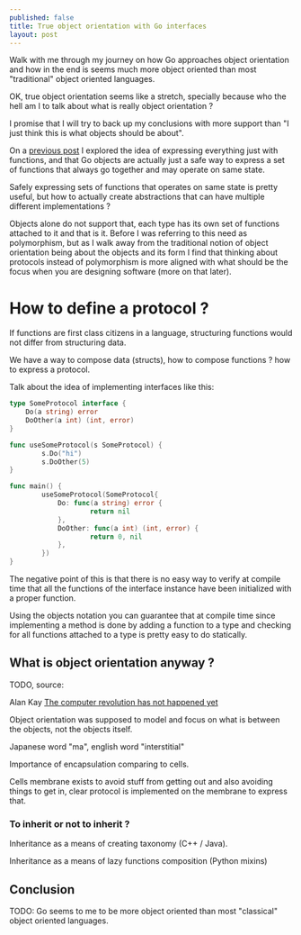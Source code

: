 ```yaml
---
published: false
title: True object orientation with Go interfaces
layout: post
---
```


Walk with me through my journey on how Go approaches
object orientation and how in the end is seems much
more object oriented than most "traditional" object
oriented languages.

<!-- more -->

OK, true object orientation seems like a stretch,
specially because who the hell am I to talk about
what is really object orientation ?

I promise that I will try to back up my conclusions
with more support than "I just think this is what objects
should be about".

On a [previous post](https://katcipis.github.io/2017/03/28/exploring-go-objects.html)
I explored the idea of expressing everything just with functions, and that
Go objects are actually just a safe way to express a 
set of functions that always go together and may operate on same state.

Safely expressing sets of functions that operates on same state is pretty
useful, but how to actually create abstractions that can have multiple
different implementations ?

Objects alone do not support that, each type has its own set of functions
attached to it and that is it. Before I was referring to this need as
polymorphism, but as I walk away from the traditional notion of object
orientation being about the objects and its form I find that thinking about
protocols instead of polymorphism is more aligned with what should be the
focus when you are designing software (more on that later).

# How to define a protocol ?

If functions are first class citizens in a language, structuring
functions would not differ from structuring data.

We have a way to compose data (structs), how to compose functions ?
how to express a protocol.

Talk about the idea of implementing interfaces like this:

```go
type SomeProtocol interface {
    Do(a string) error
    DoOther(a int) (int, error)
}

func useSomeProtocol(s SomeProtocol) {
        s.Do("hi")
        s.DoOther(5)
}

func main() {
        useSomeProtocol(SomeProtocol{
            Do: func(a string) error {
                    return nil
            },
            DoOther: func(a int) (int, error) {
                    return 0, nil
            },
        })
}
```

The negative point of this is that there is no easy way to verify at
compile time that all the functions of the interface instance
have been initialized with a proper function.

Using the objects notation you can guarantee that at compile time
since implementing a method is done by adding a function to a type
and checking for all functions attached to a type is pretty easy
to do statically.

## What is object orientation anyway ?

TODO, source:

Alan Kay [The computer revolution has not happened yet](https://www.youtube.com/watch?v=oKg1hTOQXoY)

Object orientation was supposed to model and focus on what is between the objects, not
the objects itself.

Japanese word "ma", english word "interstitial"

Importance of encapsulation comparing to cells.

Cells membrane exists to avoid stuff from getting out and also
avoiding things to get in, clear protocol is implemented on
the membrane to express that.

### To inherit or not to inherit ?

Inheritance as a means of creating taxonomy (C++ / Java).

Inheritance as a means of lazy functions composition (Python mixins)

## Conclusion

TODO: Go seems to me to be more object oriented
than most "classical" object oriented languages.
